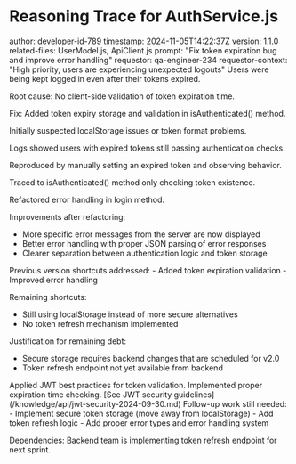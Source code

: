 # Reasoning Trace for AuthService.js

<metadata>
  author: developer-id-789
  timestamp: 2024-11-05T14:22:37Z
  version: 1.1.0
  related-files: UserModel.js, ApiClient.js
  prompt: "Fix token expiration bug and improve error handling"
  requestor: qa-engineer-234
  requestor-context: "High priority, users are experiencing unexpected logouts"
</metadata>

<bug>
  Users were being kept logged in even after their tokens expired.
  
  Root cause: No client-side validation of token expiration time.
  
  Fix: Added token expiry storage and validation in isAuthenticated() method.
</bug>

<debugging>
  Initially suspected localStorage issues or token format problems.
  
  Logs showed users with expired tokens still passing authentication checks.
  
  Reproduced by manually setting an expired token and observing behavior.
  
  Traced to isAuthenticated() method only checking token existence.
</debugging>

<refactor-reason>
  Refactored error handling in login method.
  
  Improvements after refactoring:
  - More specific error messages from the server are now displayed
  - Better error handling with proper JSON parsing of error responses
  - Clearer separation between authentication logic and token storage
</refactor-reason>

<technical-debt>
  Previous version shortcuts addressed:
  - Added token expiration validation
  - Improved error handling
  
  Remaining shortcuts:
  - Still using localStorage instead of more secure alternatives
  - No token refresh mechanism implemented
  
  Justification for remaining debt:
  - Secure storage requires backend changes that are scheduled for v2.0
  - Token refresh endpoint not yet available from backend
</technical-debt>

<domain-knowledge>
  Applied JWT best practices for token validation.
  Implemented proper expiration time checking.
  [See JWT security guidelines](/knowledge/api/jwt-security-2024-09-30.md)
</domain-knowledge>

<follow-up>
  Follow-up work still needed:
  - Implement secure token storage (move away from localStorage)
  - Add token refresh logic
  - Add proper error types and error handling system
  
  Dependencies: Backend team is implementing token refresh endpoint for next sprint.
</follow-up>
